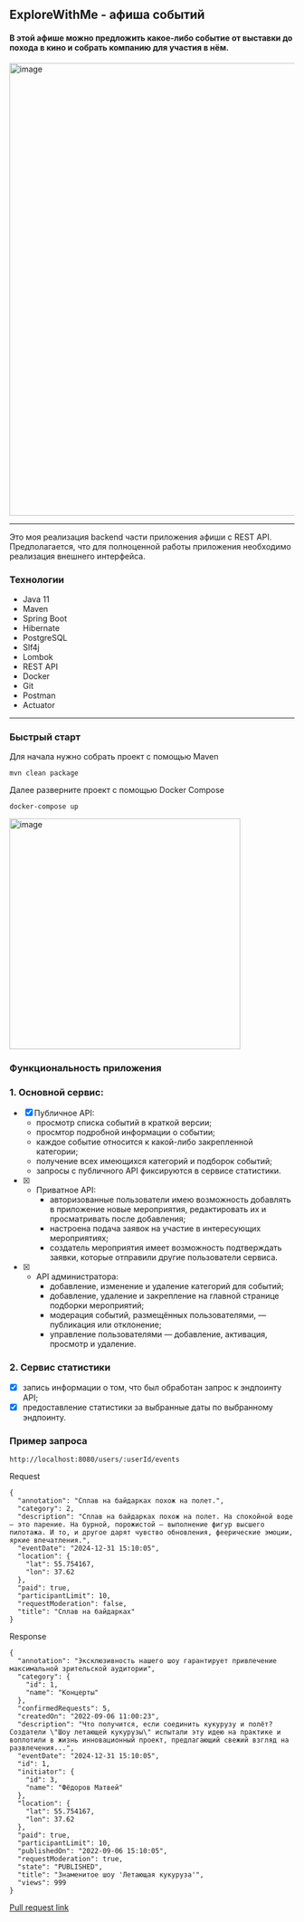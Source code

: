 
## <a id="title1">ExploreWithMe - афиша событий</a> 
#### В этой афише можно предложить какое-либо событие от выставки до похода в кино и собрать компанию для участия в нём.
<img width="800" alt="image" src="https://github.com/egornowik21/java-explore-with-me/assets/114665170/3361299d-37ed-441f-92b8-a66b83d4ef15">

------------
Это моя реализация backend части приложения афиши с REST API. Предполагается, что для полноценной работы приложения необходимо реализация внешнего интерфейса. 
### <a id="title1">Технологии</a>
- Java 11
- Maven
- Spring Boot
- Hibernate
- PostgreSQL
- Slf4j
- Lombok
- REST API
- Docker
- Git
- Postman
- Actuator
---------
### <a id="title1">Быстрый старт</a>
Для начала нужно собрать проект с помощью Maven
```
mvn clean package
```
Далее разверните проект с помощью Docker Compose
```
docker-compose up
```
<img width="408" alt="image" src="https://github.com/egornowik21/java-explore-with-me/assets/114665170/8e926c12-3fe9-4428-ae99-15d511ce4f4b">

### <a id="title1">Функциональность приложения</a>
### 1. Основной сервис:
- [x] Публичное API:
    - просмотр списка событий в краткой версии;
    - просмтор подробной информации о событии;
    - каждое событие относится к какой-либо закрепленной категории;
    - получение всех имеющихся категорий и подборок событий;
    - запросы с публичного API фиксируются в сервисе статистики.
- [x] - Приватное API:
    - авторизованные пользователи имею возможность добавлять в приложение новые мероприятия, редактировать их и просматривать после добавления;
    - настроена подача заявок на участие в интересующих мероприятиях;
    - создатель мероприятия имеет возможность подтверждать заявки, которые отправили другие пользователи сервиса.
- [x] - API администратора:
    - добавление, изменение и удаление категорий для событий;
    - добавление, удаление и закрепление на главной странице подборки мероприятий;
    - модерация событий, размещённых пользователями, — публикация или отклонение;
    - управление пользователями — добавление, активация, просмотр и удаление.
### 2. Сервис статистики
- [x] запись информации о том, что был обработан запрос к эндпоинту API;
- [x] предоставление статистики за выбранные даты по выбранному эндпоинту.
### <a id="title1">Пример запроса</a>
```
http://localhost:8080/users/:userId/events
```
Request
```
{
  "annotation": "Сплав на байдарках похож на полет.",
  "category": 2,
  "description": "Сплав на байдарках похож на полет. На спокойной воде — это парение. На бурной, порожистой — выполнение фигур высшего пилотажа. И то, и другое дарят чувство обновления, феерические эмоции, яркие впечатления.",
  "eventDate": "2024-12-31 15:10:05",
  "location": {
    "lat": 55.754167,
    "lon": 37.62
  },
  "paid": true,
  "participantLimit": 10,
  "requestModeration": false,
  "title": "Сплав на байдарках"
}
```
Response
```
{
  "annotation": "Эксклюзивность нашего шоу гарантирует привлечение максимальной зрительской аудитории",
  "category": {
    "id": 1,
    "name": "Концерты"
  },
  "confirmedRequests": 5,
  "createdOn": "2022-09-06 11:00:23",
  "description": "Что получится, если соединить кукурузу и полёт? Создатели \"Шоу летающей кукурузы\" испытали эту идею на практике и воплотили в жизнь инновационный проект, предлагающий свежий взгляд на развлечения...",
  "eventDate": "2024-12-31 15:10:05",
  "id": 1,
  "initiator": {
    "id": 3,
    "name": "Фёдоров Матвей"
  },
  "location": {
    "lat": 55.754167,
    "lon": 37.62
  },
  "paid": true,
  "participantLimit": 10,
  "publishedOn": "2022-09-06 15:10:05",
  "requestModeration": true,
  "state": "PUBLISHED",
  "title": "Знаменитое шоу 'Летающая кукуруза'",
  "views": 999
}
```

[Pull request link](https://github.com/egornowik21/java-explore-with-me/pull/5)
